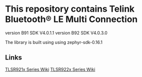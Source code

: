 # This repository contains Telink Bluetooth® LE Multi Connection

version B91 SDK V4.0.1.1
version B92 SDK V4.0.3.0
 
The library is built using using zephyr-sdk-0.16.1

## Links

[TLSR921x Series Wiki](http://wiki.telink-semi.cn/wiki/chip-series/TLSR921x-Series/)
[TLSR922x Series Wiki](http://wiki.telink-semi.cn/wiki/chip-series/TLSR922x-Series/)
